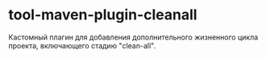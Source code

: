 # tool-maven-plugin-cleanall

Кастомный плагин для добавления дополнительного жизненного цикла проекта, включающего стадию "clean-all".
